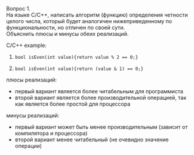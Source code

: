 Вопрос 1.  
На языке С/С++, написать алгоритм (функцию) определения четности целого числа, который будет аналогичен нижеприведенному по функциональности, но отличен по своей сути.  
Объяснить плюсы и минусы обеих реализаций.  

C/C++ example:  

1. ```bool isEven(int value){return value % 2 == 0;}```

2. ```bool isEven(int value){return (value & 1) == 0;}```

плюсы реализаций:  
* первый вариант является более читабельным для программиста  
* второй вариант является более производительной операцией, так как является более простой для процессора  

минусы реализаций:  
* первый вариант может быть менее производительным (зависит от компилятора и процессора)  
* второй вариант менее читабельный (не очевидно значение операции)  

